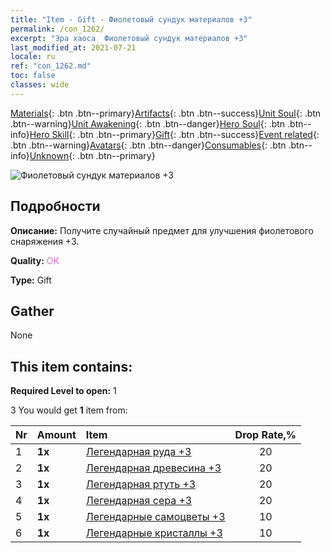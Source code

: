 ```yaml
---
title: "Item - Gift - Фиолетовый сундук материалов +3"
permalink: /con_1262/
excerpt: "Эра хаоса  Фиолетовый сундук материалов +3"
last_modified_at: 2021-07-21
locale: ru
ref: "con_1262.md"
toc: false
classes: wide
---
```

 [Materials](/ItemsRU/){: .btn .btn--primary}[Artifacts](/ItemsRU/Artifacts/){: .btn .btn--success}[Unit Soul](/ItemsRU/UnitSoul/){: .btn .btn--warning}[Unit Awakening](/ItemsRU/UnitAwakening/){: .btn .btn--danger}[Hero Soul](/ItemsRU/HeroSoul/){: .btn .btn--info}[Hero Skill](/ItemsRU/HeroSkill/){: .btn .btn--primary}[Gift](/ItemsRU/Gift/){: .btn .btn--success}[Event related](/ItemsRU/Events/){: .btn .btn--warning}[Avatars](/ItemsRU/Avatars/){: .btn .btn--danger}[Consumables](/ItemsRU/Consumables/){: .btn .btn--info}[Unknown](/ItemsRU/Unknown/){: .btn .btn--primary}

 ![Фиолетовый сундук материалов +3](/images/t/i_304002.png)

## Подробности
 **Описание:** Получите случайный предмет для улучшения фиолетового снаряжения +3.

 **Quality:** <span style="color: #DA70D6">OK</span>

 **Type:** Gift

## Gather

  None

## This item contains:

 **Required Level to open:** 1

 3 You would get **1** item  from:

  | Nr | Amount |     Item    | Drop Rate,% |
  |:---|:-------|:------------|:---------:|
  | 1 |  **1x** | [Легендарная руда +3](/ItemsRU/mat_54/) | 20 | 
  | 2 |  **1x** | [Легендарная древесина +3](/ItemsRU/mat_55/) | 20 | 
  | 3 |  **1x** | [Легендарная ртуть +3](/ItemsRU/mat_56/) | 20 | 
  | 4 |  **1x** | [Легендарная сера +3](/ItemsRU/mat_57/) | 20 | 
  | 5 |  **1x** | [Легендарные самоцветы +3](/ItemsRU/mat_58/) | 10 | 
  | 6 |  **1x** | [Легендарные кристаллы +3](/ItemsRU/mat_59/) | 10 | 
